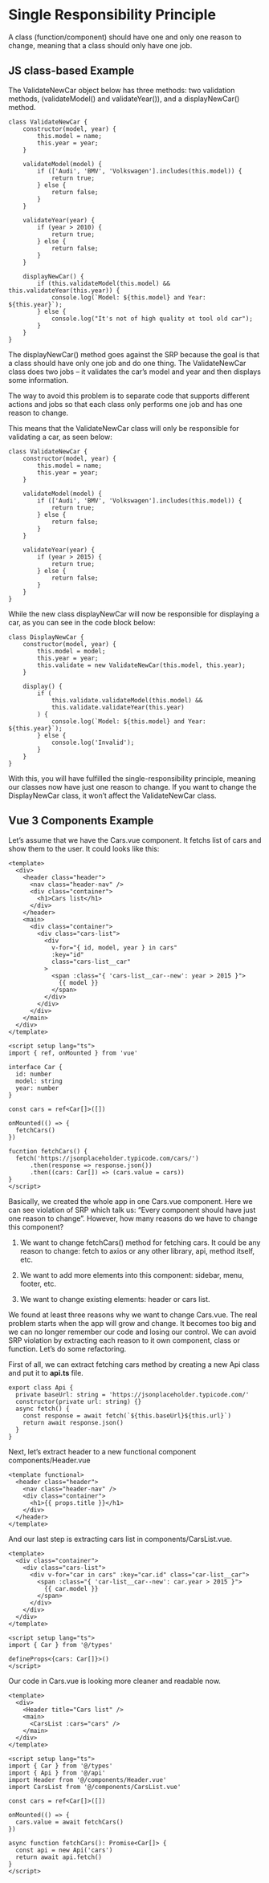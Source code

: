 # Single Responsibility Principle

A class (function/component) should have one and only one reason to change, meaning that a class should only have one job.

## JS class-based Example

The ValidateNewCar object below has three methods: two validation methods, (validateModel() and validateYear()), and a displayNewCar() method.

```
class ValidateNewCar {
    constructor(model, year) {
        this.model = name;
        this.year = year;
    }

    validateModel(model) {
        if (['Audi', 'BMV', 'Volkswagen'].includes(this.model)) {
            return true;
        } else {
            return false;
        }
    }

    validateYear(year) {
        if (year > 2010) {
            return true;
        } else {
            return false;
        }
    }

    displayNewCar() {
        if (this.validateModel(this.model) && this.validateYear(this.year)) {
            console.log(`Model: ${this.model} and Year: ${this.year}`);
        } else {
            console.log("It's not of high quality ot tool old car");
        }
    }
}
```

The displayNewCar() method goes against the SRP because the goal is that a class should have only one job and do one thing. The ValidateNewCar class does two jobs – it validates the car’s model and year and then displays some information.

The way to avoid this problem is to separate code that supports different actions and jobs so that each class only performs one job and has one reason to change.

This means that the ValidateNewCar class will only be responsible for validating a car, as seen below:

```
class ValidateNewCar {
    constructor(model, year) {
        this.model = name;
        this.year = year;
    }

    validateModel(model) {
        if (['Audi', 'BMV', 'Volkswagen'].includes(this.model)) {
            return true;
        } else {
            return false;
        }
    }

    validateYear(year) {
        if (year > 2015) {
            return true;
        } else {
            return false;
        }
    }
}
```

While the new class displayNewCar will now be responsible for displaying a car, as you can see in the code block below:

```
class DisplayNewCar {
    constructor(model, year) {
        this.model = model;
        this.year = year;
        this.validate = new ValidateNewCar(this.model, this.year);
    }

    display() {
        if (
            this.validate.validateModel(this.model) &&
            this.validate.validateYear(this.year)
        ) {
            console.log(`Model: ${this.model} and Year: ${this.year}`);
        } else {
            console.log('Invalid');
        }
    }
}
```

With this, you will have fulfilled the single-responsibility principle, meaning our classes now have just one reason to change. If you want to change the DisplayNewCar class, it won’t affect the ValidateNewCar class.

## Vue 3 Components Example

Let’s assume that we have the Cars.vue component. It fetchs list of cars and show them to the user. It could looks like this:

```
<template>
  <div>
    <header class="header">
      <nav class="header-nav" />
      <div class="container">
        <h1>Cars list</h1>
      </div>
    </header>
    <main>
      <div class="container">
        <div class="cars-list">
          <div
            v-for="{ id, model, year } in cars"
            :key="id"
            class="cars-list__car"
          >
            <span :class="{ 'cars-list__car--new': year > 2015 }">
              {{ model }}
            </span>
          </div>
        </div>
      </div>
    </main>
  </div>
</template>

<script setup lang="ts">
import { ref, onMounted } from 'vue'

interface Car {
  id: number
  model: string
  year: number
}

const cars = ref<Car[]>([])

onMounted(() => {
  fetchCars()
})

fucntion fetchCars() {
  fetch('https://jsonplaceholder.typicode.com/cars/')
      .then(response => response.json())
      .then((cars: Car[]) => (cars.value = cars))
}
</script>
```

Basically, we created the whole app in one Cars.vue component. Here we can see violation of SRP which talk us: “Every component should have just one reason to change”. However, how many reasons do we have to change this component?

1. We want to change fetchCars() method for fetching cars. It could be any reason to change: fetch to axios or any other library, api, method itself, etc.

2. We want to add more elements into this component: sidebar, menu, footer, etc.

3. We want to change existing elements: header or cars list.

We found at least three reasons why we want to change Cars.vue. The real problem starts when the app will grow and change. It becomes too big and we can no longer remember our code and losing our control. We can avoid SRP violation by extracting each reason to it own component, class or function. Let’s do some refactoring.

First of all, we can extract fetching cars method by creating a new Api class and put it to **api.ts** file.

```
export class Api {
  private baseUrl: string = 'https://jsonplaceholder.typicode.com/'
  constructor(private url: string) {}
  async fetch() {
    const response = await fetch(`${this.baseUrl}${this.url}`)
    return await response.json()
  }
}
```

Next, let’s extract header to a new functional component components/Header.vue

```
<template functional>
  <header class="header">
    <nav class="header-nav" />
    <div class="container">
      <h1>{{ props.title }}</h1>
    </div>
  </header>
</template>
```

And our last step is extracting cars list in components/CarsList.vue.

```
<template>
  <div class="container">
    <div class="cars-list">
      <div v-for="car in cars" :key="car.id" class="car-list__car">
        <span :class="{ 'car-list__car--new': car.year > 2015 }">
          {{ car.model }}
        </span>
      </div>
    </div>
  </div>
</template>

<script setup lang="ts">
import { Car } from '@/types'

defineProps<{cars: Car[]}>()
</script>
```

Our code in Cars.vue is looking more cleaner and readable now.

```
<template>
  <div>
    <Header title="Cars list" />
    <main>
      <CarsList :cars="cars" />
    </main>
  </div>
</template>

<script setup lang="ts">
import { Car } from '@/types'
import { Api } from '@/api'
import Header from '@/components/Header.vue'
import CarsList from '@/components/CarsList.vue'

const cars = ref<Car[]>([])

onMounted(() => {
  cars.value = await fetchCars()
})

async function fetchCars(): Promise<Car[]> {
  const api = new Api('cars')
  return await api.fetch()
}
</script>
```

